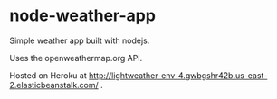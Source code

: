# node-weather-app
Simple weather app built with nodejs.

Uses the openweathermap.org API.

Hosted on Heroku at http://lightweather-env-4.gwbgshr42b.us-east-2.elasticbeanstalk.com/ .
